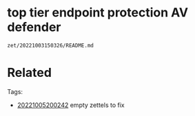# top tier endpoint protection AV defender

` zet/20221003150326/README.md `

# Related


Tags:
- [20221005200242](/zet/20221005200242/README.md) empty zettels to fix

    
